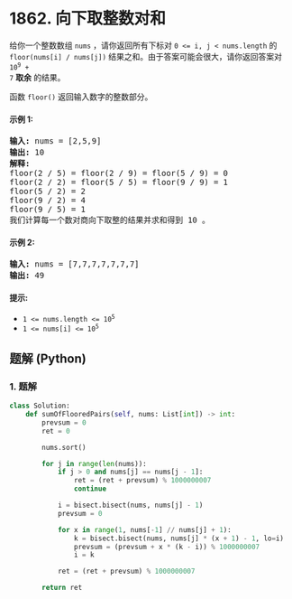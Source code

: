 # 1862. 向下取整数对和
给你一个整数数组 `nums` ，请你返回所有下标对 `0 <= i, j < nums.length` 的 `floor(nums[i] / nums[j])` 结果之和。由于答案可能会很大，请你返回答案对<code>10<sup>9</sup> + 7</code> **取余** 的结果。

函数 `floor()` 返回输入数字的整数部分。

#### 示例 1:
<pre>
<strong>输入:</strong> nums = [2,5,9]
<strong>输出:</strong> 10
<strong>解释:</strong>
floor(2 / 5) = floor(2 / 9) = floor(5 / 9) = 0
floor(2 / 2) = floor(5 / 5) = floor(9 / 9) = 1
floor(5 / 2) = 2
floor(9 / 2) = 4
floor(9 / 5) = 1
我们计算每一个数对商向下取整的结果并求和得到 10 。
</pre>

#### 示例 2:
<pre>
<strong>输入:</strong> nums = [7,7,7,7,7,7,7]
<strong>输出:</strong> 49
</pre>

#### 提示:
* <code>1 <= nums.length <= 10<sup>5</sup></code>
* <code>1 <= nums[i] <= 10<sup>5</sup></code>

## 题解 (Python)

### 1. 题解
```Python
class Solution:
    def sumOfFlooredPairs(self, nums: List[int]) -> int:
        prevsum = 0
        ret = 0

        nums.sort()

        for j in range(len(nums)):
            if j > 0 and nums[j] == nums[j - 1]:
                ret = (ret + prevsum) % 1000000007
                continue

            i = bisect.bisect(nums, nums[j] - 1)
            prevsum = 0

            for x in range(1, nums[-1] // nums[j] + 1):
                k = bisect.bisect(nums, nums[j] * (x + 1) - 1, lo=i)
                prevsum = (prevsum + x * (k - i)) % 1000000007
                i = k

            ret = (ret + prevsum) % 1000000007

        return ret
```
